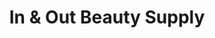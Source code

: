 ---
title: "In & Out Beauty Supply"
url: /fairmont-city/in-und-out-beauty-supply/
shop: Kosmetik
---